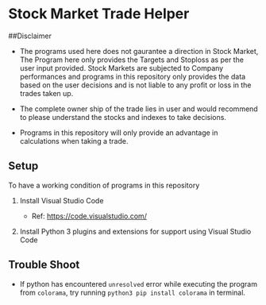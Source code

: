 # Stock Market Trade Helper

##Disclaimer

* The programs used here does not gaurantee a direction in Stock Market, The Program here only provides the Targets and Stoploss as per the user input provided.
 Stock Markets are subjected to Company performances and programs in this repository only provides the data based on the user decisions and is not liable to any profit or loss in the trades taken up.

* The complete owner ship of the trade lies in user and would recommend to please understand the stocks and indexes to take decisions.
* Programs in this repository will only provide an advantage in calculations when taking a trade.


## Setup

To have a working condition of programs in this repository

1. Install Visual Studio Code
    * Ref: https://code.visualstudio.com/

2.  Install Python 3 plugins and extensions for support using Visual Studio Code

## Trouble Shoot

* If python has encountered `unresolved` error while executing the program from `colorama`, try running `python3 pip install colorama` in terminal. 

